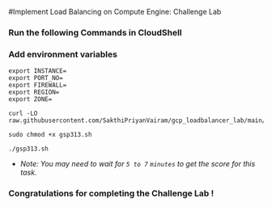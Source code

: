 #Implement Load Balancing on Compute Engine: Challenge Lab



### Run the following Commands in CloudShell

### Add environment variables
```
export INSTANCE=
export PORT_NO=
export FIREWALL=
export REGION=
export ZONE=
```
```
curl -LO raw.githubusercontent.com/SakthiPriyanVairam/gcp_loadbalancer_lab/main/gsp313.sh

sudo chmod +x gsp313.sh

./gsp313.sh
```
* *Note: You may need to wait for `5 to 7` `minutes` to get the score for this task.*

### Congratulations for completing the Challenge Lab !

